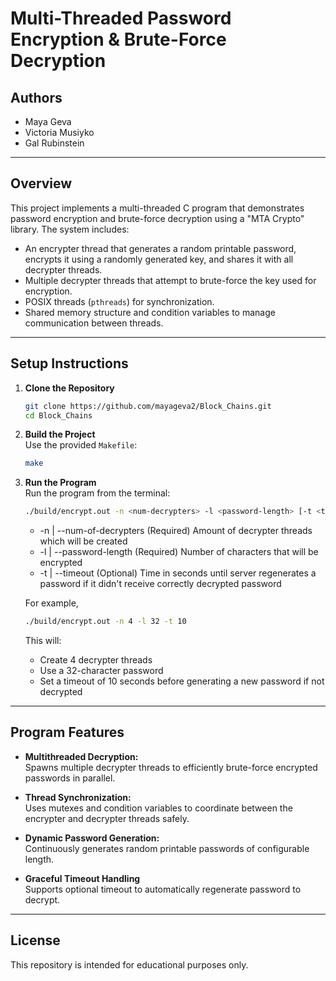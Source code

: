 # Multi-Threaded Password Encryption & Brute-Force Decryption

## Authors

- Maya Geva
- Victoria Musiyko
- Gal Rubinstein

---

## Overview

This project implements a multi-threaded C program that demonstrates password encryption and brute-force decryption using a "MTA Crypto" library. The system includes:

- An encrypter thread that generates a random printable password, encrypts it using a randomly generated key, and shares it with all decrypter threads.
- Multiple decrypter threads that attempt to brute-force the key used for encryption.
- POSIX threads (`pthreads`) for synchronization.
- Shared memory structure and condition variables to manage communication between threads.

---

## Setup Instructions

1. **Clone the Repository**  
   ```bash
   git clone https://github.com/mayageva2/Block_Chains.git
   cd Block_Chains
   ```

2. **Build the Project**  
   Use the provided `Makefile`:
   ```bash
   make
   ```

3. **Run the Program**  
   Run the program from the terminal:
   ```bash
   ./build/encrypt.out -n <num-decrypters> -l <password-length> [-t <timeout-seconds>]
   ```
   
   - -n | --num-of-decrypters	(Required) Amount of decrypter threads which will be created
   - -l | --password-length		(Required) Number of characters that will be encrypted
   - -t | --timeout				(Optional) Time in seconds until server regenerates a password if it didn't receive correctly decrypted password
   
   For example,
   ```bash
   ./build/encrypt.out -n 4 -l 32 -t 10
   ```
   
   This will:
   - Create 4 decrypter threads
   - Use a 32-character password
   - Set a timeout of 10 seconds before generating a new password if not decrypted

---

## Program Features

- **Multithreaded Decryption:**  
  Spawns multiple decrypter threads to efficiently brute-force encrypted passwords in parallel.

- **Thread Synchronization:**  
  Uses mutexes and condition variables to coordinate between the encrypter and decrypter threads safely.

- **Dynamic Password Generation:**  
  Continuously generates random printable passwords of configurable length.

- **Graceful Timeout Handling**  
  Supports optional timeout to automatically regenerate password to decrypt.


---

## License

This repository is intended for educational purposes only.
